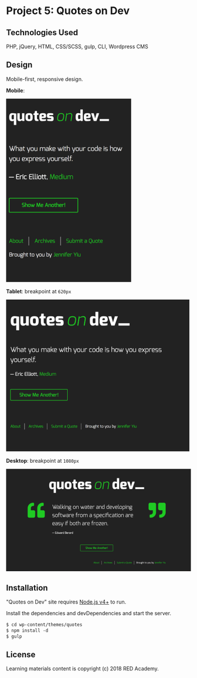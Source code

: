 # Project 5: Quotes on Dev

## **Technologies Used**

PHP, jQuery, HTML, CSS/SCSS, gulp, CLI, Wordpress CMS

## **Design**

Mobile-first, responsive design.

**Mobile**:

<img src="images/ScreenShot-qod_mobile.png" width="auto" height="500">

**Tablet**: breakpoint at `620px`

<img src="images/ScreenShot-qod_tablet.png" width="500" height="auto">

**Desktop**: breakpoint at `1080px`

<img src="images/ScreenShot-qod_desktop.png" width="800" height="auto">

## **Installation**

"Quotes on Dev" site requires [Node.js v4+][1] to run.

Install the dependencies and devDependencies and start the server.

```
$ cd wp-content/themes/quotes
$ npm install -d
$ gulp
```

[1]: https://nodejs.org/en/

## **License**

Learning materials content is copyright (c) 2018 RED Academy.
